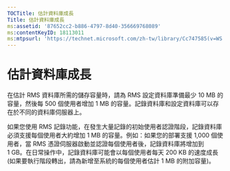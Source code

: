 ```yaml
---
TOCTitle: 估計資料庫成長
Title: 估計資料庫成長
ms:assetid: '87652cc2-b886-4797-8d40-356669768089'
ms:contentKeyID: 18113011
ms:mtpsurl: 'https://technet.microsoft.com/zh-tw/library/Cc747585(v=WS.10)'
---
```


估計資料庫成長
==============

在估計 RMS 資料庫所需的儲存容量時，請為 RMS 設定資料庫準備最少 10 MB 的容量，然後每 500 個使用者增加 1 MB 的容量。記錄資料庫和設定資料庫可以存在於不同的資料庫伺服器上。

如果您使用 RMS 記錄功能，在發生大量記錄的初始使用者認證階段，記錄資料庫必須支援每個使用者大約增加 1 MB 的容量。例如：如果您的部署支援 1,000 個使用者，當 RMS 憑證伺服器啟動並認證每個使用者後，記錄資料庫將增加到 1 GB。在日常操作中，記錄資料庫可能會以每個使用者每天 200 KB 的速度成長 (如果要執行階段轉出，請為新增至系統的每個使用者估計 1 MB 的附加容量)。
